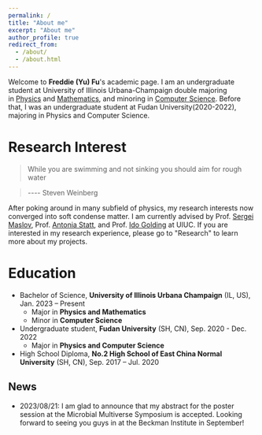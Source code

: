 ```yaml
---
permalink: /
title: "About me"
excerpt: "About me"
author_profile: true
redirect_from: 
  - /about/
  - /about.html
---
```

Welcome to **Freddie (Yu) Fu**'s academic page. I am an undergraduate student at University of Illinois Urbana-Champaign double majoring in [Physics](https://physics.illinois.edu/) and [Mathematics](https://math.illinois.edu/), and minoring in [Computer Science](https://cs.illinois.edu/). 
Before that, I was an undergraduate student at Fudan University(2020-2022), majoring in Physics and Computer Science.


Research Interest
======
> While you are swimming and not sinking you should aim for rough water

> ---- Steven Weinberg

After poking around in many subfield of physics, my research interests now converged into soft condense matter. I am currently advised by Prof. [Sergei Maslov](https://maslov.bioengineering.illinois.edu/), Prof. [Antonia Statt](https://statt.matse.illinois.edu/), and Prof. [Ido Golding](https://bacteriophysics.web.illinois.edu/) at UIUC. If you are interested in my research experience, please go to "Research" to learn more about my projects.


Education
======
* Bachelor of Science, **University of Illinois Urbana Champaign** (IL, US), Jan. 2023 – Present
  * Major in **Physics and Mathematics**
  * Minor in **Computer Science**
* Undergraduate student, **Fudan University** (SH, CN), Sep. 2020 - Dec. 2022
  * Major in **Physics and Computer Science**
* High School Diploma, **No.2 High School of East China Normal University** (SH, CN), Sep. 2017 – Jul. 2020



News
------
* 2023/08/21: I am glad to announce that my abstract for the poster session at the Microbial Multiverse Symposium is accepted. Looking forward to seeing you guys in at the Beckman Institute in September!
